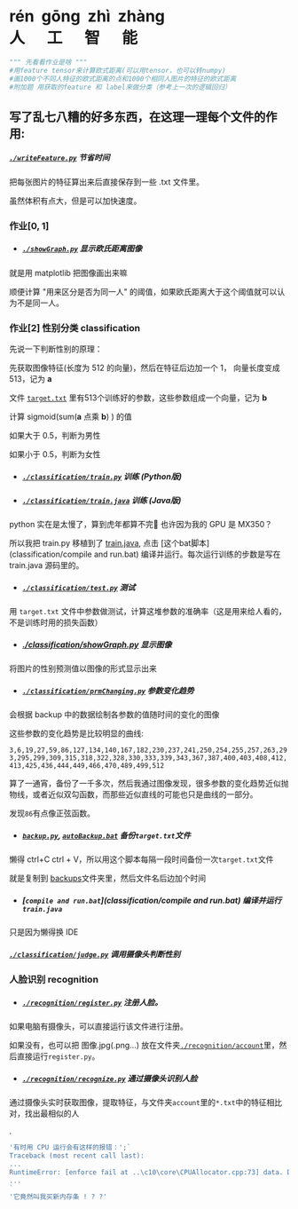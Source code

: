 <h1 style="white-space:pre">rén  gōng  zhì  zhàng<br/>人      工      智      能</h1>

```python
""" 先看看作业是啥 """
#用feature tensor来计算欧式距离(可以用tensor，也可以转numpy)
#画1000个不同人特征的欧式距离的点和1000个相同人图片的特征的欧式距离
#附加题 用获取的feature 和 label来做分类（参考上一次的逻辑回归）
```

## 写了乱七八糟的好多东西，在这理一理每个文件的作用:

##### [`./writeFeature.py`](./verification/writeFeature.py) 节省时间

把每张图片的特征算出来后直接保存到一些 .txt 文件里。

虽然体积有点大，但是可以加快速度。

### 作业[0, 1]

* ##### [`./showGraph.py`](./showGraph.py) 显示欧氏距离图像

就是用 matplotlib 把图像画出来嘛

顺便计算 "用来区分是否为同一人" 的阈值，如果欧氏距离大于这个阈值就可以认为不是同一人。



### 作业[2] 性别分类 classification

先说一下判断性别的原理：

先获取图像特征(长度为 512 的向量)，然后在特征后边加一个 1， 向量长度变成 513，记为 **a**

文件 [`target.txt`](classification/target.txt)  里有513个训练好的参数，这些参数组成一个向量，记为 **b**

计算 sigmoid(sum(**a** 点乘 **b**) ) 的值

如果大于 0.5，判断为男性

如果小于 0.5，判断为女性

* ##### [`./classification/train.py`](./classification/train.py) 		训练 (Python版)

* ##### [`./classification/train.java`](classification/train.java) 	训练 (Java版)

python 实在是太慢了，算到虎年都算不完👴 也许因为我的 GPU 是 MX350？

所以我把 train.py 移植到了 [train.java](classification/train.java), 点击 [这个bat脚本](classification/compile and run.bat) 编译并运行。每次运行训练的步数是写在 train.java 源码里的。

* ##### [`./classification/test.py`](./classification/test.py) 测试

用 `target.txt` 文件中参数做测试，计算这堆参数的准确率（这是用来给人看的，不是训练时用的损失函数）

* ##### [./classification/showGraph.py](./classification/showGraph.py) 显示图像

将图片的性别预测值以图像的形式显示出来

* ##### [`./classification/prmChanging.py`](./classification/prmChanging.py) 参数变化趋势

会根据 backup 中的数据绘制各参数的值随时间的变化的图像

这些参数的变化趋势是比较明显的曲线:

`3,6,19,27,59,86,127,134,140,167,182,230,237,241,250,254,255,257,263,293,295,299,309,315,318,322,328,330,333,339,343,367,387,400,403,408,412,413,425,436,444,449,466,470,489,499,512`

算了一通宵，备份了一千多次，然后我通过图像发现，很多参数的变化趋势近似抛物线，或者近似双勾函数，而那些近似直线的可能也只是曲线的一部分。

发现`86`有点像正弦函数。

* ##### [`backup.py`](classification/backup.py), [`autoBackup.bat`](classification/autoBackup.bat) 备份`target.txt`文件

懒得 ctrl+C ctrl + V，所以用这个脚本每隔一段时间备份一次`target.txt`文件

就是复制到 [backups](classification/backup)文件夹里，然后文件名后边加个时间

* ##### [`compile and run.bat`](classification/compile and run.bat) 编译并运行`train.java`

只是因为懒得换 IDE

##### [`./classification/judge.py`](./classification/judge.py) 调用摄像头判断性别





### 人脸识别 recognition

* ##### [`./recognition/register.py`](./recognition/register.py) 注册人脸。

如果电脑有摄像头，可以直接运行该文件进行注册。

如果没有，也可以把 图像.jpg(.png...) 放在文件夹[`./recognition/account`](./recognition/account)里，然后直接运行`register.py`。

* ##### [`./recognition/recognize.py`](./recognition/recognize.py) 通过摄像头识别人脸

通过摄像头实时获取图像，提取特征，与文件夹`account`里的`*.txt`中的特征相比对，找出最相似的人

.



```js
'有时用 CPU 运行会有这样的报错：';`
Traceback (most recent call last):
...
RuntimeError: [enforce fail at ..\c10\core\CPUAllocator.cpp:73] data. DefaultCPUAllocator: not enough memory: you tried to allocate 9437184 bytes. Buy new RAM!
...
`
'它竟然叫我买新内存条 ! ? ?'

```



